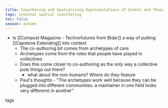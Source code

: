 ```yaml
---
title: Coauthoring and Spatialising Representations of Events and Thoughts 
tags: internal spatial coauthoring
toc: false
season: automn
---
```


* Is [[Compost Magazine - Technofutures from Bidar]] a way of putting [[Capstone Extending]] into context
	* The co-authoring bit comes from archetypes of care
	* Archetypes come from the roles that people have played in collectives
	* Does this come closer to co-authoring as the only way a collective puts things out there?
		* what about the non-humans? Where do they feature
	* Paul's thoughts - "The archetypes work well because they can be plugged into different communities. a maintainer in one field looks very differernt in another"


tags